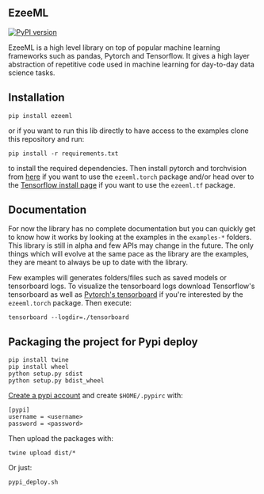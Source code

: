 ## EzeeML

[![PyPI version](https://badge.fury.io/py/ezeeml.svg)](https://badge.fury.io/py/ezeeml)

EzeeML is a high level library on top of popular machine learning frameworks such as
pandas, Pytorch and Tensorflow.
It gives a high layer abstraction of repetitive code used in machine learning for day-to-day data science tasks.

## Installation

```
pip install ezeeml
```

or if you want to run this lib directly to have access to the examples clone this repository and run:

```
pip install -r requirements.txt
```

to install the required dependencies.
Then install pytorch and torchvision from [here](http://pytorch.org/) if you want to use the `ezeeml.torch`
package and/or head over to the [Tensorflow install page](https://www.tensorflow.org/install/) if you want to
use the `ezeeml.tf` package.

## Documentation

For now the library has no complete documentation but you can quickly get to know how
it works by looking at the examples in the `examples-*` folders. This library is still in
alpha and few APIs may change in the future. The only things which will evolve at the same
pace as the library are the examples, they are meant to always be up to date with
the library.

Few examples will generates folders/files such as saved models or tensorboard logs.
To visualize the tensorboard logs download Tensorflow's tensorboard as well as 
[Pytorch's tensorboard](https://github.com/lanpa/tensorboard-pytorch) if you're interested by
the `ezeeml.torch` package. Then execute:
```
tensorboard --logdir=./tensorboard
```

## Packaging the project for Pypi deploy

```
pip install twine
pip install wheel
python setup.py sdist
python setup.py bdist_wheel
```

[Create a pypi account](https://packaging.python.org/tutorials/distributing-packages/#id76) and create `$HOME/.pypirc` with:
```
[pypi]
username = <username>
password = <password>
```

Then upload the packages with:
```
twine upload dist/*
```

Or just:
```
pypi_deploy.sh
```
